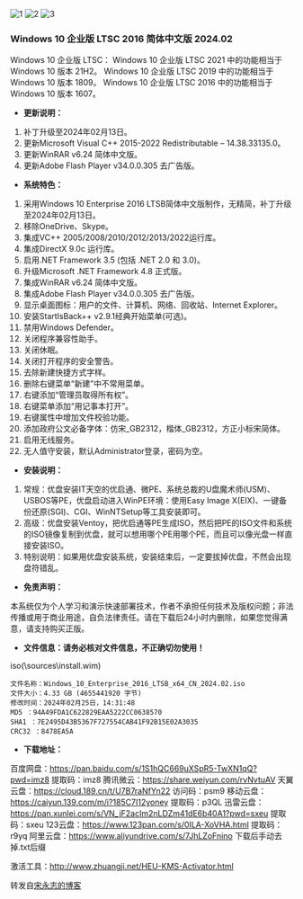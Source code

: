 ![1](https://github.com/zbccyw/zbccyw.github.io/assets/175001413/e0473a28-e762-4ef9-a516-ee9a0dc4fd67)
![2](https://github.com/zbccyw/zbccyw.github.io/assets/175001413/9c875eb7-f844-4e52-adf2-128720009fbf)
![3](https://github.com/zbccyw/zbccyw.github.io/assets/175001413/22d139bb-0196-44e8-a8c7-06a86d5dc642)

### Windows 10 企业版 LTSC 2016 简体中文版 2024.02

Windows 10 企业版 LTSC：
Windows 10 企业版 LTSC 2021 中的功能相当于 Windows 10 版本 21H2。
Windows 10 企业版 LTSC 2019 中的功能相当于 Windows 10 版本 1809。
Windows 10 企业版 LTSC 2016 中的功能相当于 Windows 10 版本 1607。

- **更新说明：**

1. 补丁升级至2024年02月13日。
2. 更新Microsoft Visual C++ 2015-2022 Redistributable – 14.38.33135.0。
3. 更新WinRAR v6.24 简体中文版。
4. 更新Adobe Flash Player v34.0.0.305 去广告版。

- **系统特色：**

1. 采用Windows 10 Enterprise 2016 LTSB简体中文版制作，无精简，补丁升级至2024年02月13日。
2. 移除OneDrive、Skype。
3. 集成VC++ 2005/2008/2010/2012/2013/2022运行库。
4. 集成DirectX 9.0c 运行库。
5. 启用.NET Framework 3.5 (包括 .NET 2.0 和 3.0)。
6. 升级Microsoft .NET Framework 4.8 正式版。
7. 集成WinRAR v6.24 简体中文版。
8. 集成Adobe Flash Player v34.0.0.305 去广告版。
9. 显示桌面图标：用户的文件、计算机、网络、回收站、Internet Explorer。
10. 安装StartIsBack++ v2.9.1经典开始菜单(可选)。
11. 禁用Windows Defender。
12. 关闭程序兼容性助手。
13. 关闭休眠。
14. 关闭打开程序的安全警告。
15. 去除新建快捷方式字样。
16. 删除右键菜单“新建”中不常用菜单。
17. 右键添加“管理员取得所有权”。
18. 右键菜单添加“用记事本打开”。
19. 右键属性中增加文件校验功能。
20. 添加政府公文必备字体：仿宋_GB2312，楷体_GB2312，方正小标宋简体。
21. 启用无线服务。
22. 无人值守安装，默认Administrator登录，密码为空。

- **安装说明：**

1. 常规：优盘安装IT天空的优启通、微PE、系统总裁的U盘魔术师(USM)、USBOS等PE，优盘启动进入WinPE环境：使用Easy Image X(EIX)、一键备份还原(SGI)、CGI、WinNTSetup等工具安装即可。
2. 高级：优盘安装Ventoy，把优启通等PE生成ISO，然后把PE的ISO文件和系统的ISO镜像复制到优盘，就可以想用哪个PE用哪个PE，而且可以像光盘一样直接安装ISO。
3. 特别说明：如果用优盘安装系统，安装结束后，一定要拔掉优盘，不然会出现盘符错乱。

- **免责声明：**

本系统仅为个人学习和演示快速部署技术，作者不承担任何技术及版权问题；非法传播或用于商业用途，自负法律责任。请在下载后24小时内删除，如果您觉得满意，请支持购买正版。

- **文件信息：请务必核对文件信息，不正确切勿使用！**

iso(\sources\install.wim)

```auto
文件名称：Windows_10_Enterprise_2016_LTSB_x64_CN_2024.02.iso
文件大小：4.33 GB (4655441920 字节)
修改时间：2024年02月25日，14:31:48
MD5 ：94A49FDA1C622829EAA5222CC0638570
SHA1 ：7E2495D43B5367F727554CAB41F92B15E02A3035
CRC32 ：8478EA5A
```

- **下载地址：**

百度网盘：https://pan.baidu.com/s/1S1hQC669uXSpR5-TwXN1qQ?pwd=imz8 提取码：imz8
腾讯微云：https://share.weiyun.com/rvNvtuAV
天翼云盘：https://cloud.189.cn/t/U7B7raNfYn22 访问码：psm9
移动云盘：https://caiyun.139.com/m/i?185C7I12yoney 提取码：p3QL
迅雷云盘：https://pan.xunlei.com/s/VN_jF2acIm2nLDZm41dE6b40A1?pwd=sxeu 提取码：sxeu
123云盘：https://www.123pan.com/s/0ILA-XoVHA.html 提取码：r9yq
阿里云盘：https://www.aliyundrive.com/s/7JhLZoFnino 下载后手动去掉.txt后缀

激活工具：http://www.zhuangji.net/HEU-KMS-Activator.html

转发自[宋永志的博客](http://www.songyongzhi.com/Windows-10-Enterprise-LTSC-2016.html)